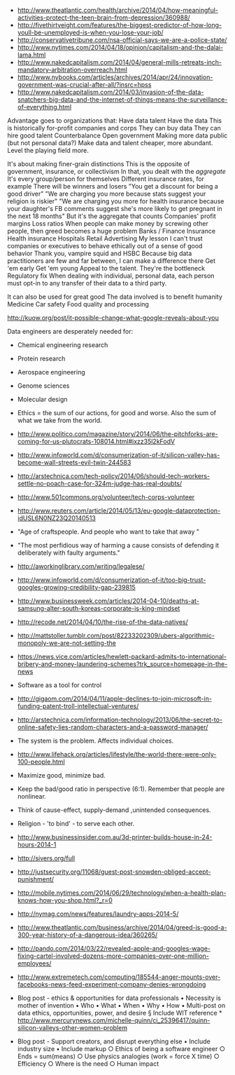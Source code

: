 * http://www.theatlantic.com/health/archive/2014/04/how-meaningful-activities-protect-the-teen-brain-from-depression/360988/
* http://fivethirtyeight.com/features/the-biggest-predictor-of-how-long-youll-be-unemployed-is-when-you-lose-your-job/
* http://conservativetribune.com/nsa-official-says-we-are-a-police-state/
* http://www.nytimes.com/2014/04/18/opinion/capitalism-and-the-dalai-lama.html
* http://www.nakedcapitalism.com/2014/04/general-mills-retreats-inch-mandatory-arbitration-overreach.html
* http://www.nybooks.com/articles/archives/2014/apr/24/innovation-government-was-crucial-after-all/?insrc=hpss
* http://www.nakedcapitalism.com/2014/03/invasion-of-the-data-snatchers-big-data-and-the-internet-of-things-means-the-surveillance-of-everything.html



Advantage goes to organizations that:
	Have data talent
	Have the data
	This is historically for-profit companies and corps
		They can buy data
		They can hire good talent
	Counterbalance
		Open government
		Making more data public (but not personal data?)
		Make data and talent cheaper, more abundant. Level the playing field more.

It's about making finer-grain distinctions
	This is the opposite of government, insurance, or collectivism
		In that, you dealt with the *aggregate*
	It's every group/person for themselves
		Different insurance rates, for example
	There will be winners and losers
		"You get a discount for being a good driver"
		"We are charging you more because stats suggest your religion is riskier"
		"We are charging you more for health insurance because your daughter's FB comments suggest she's more likely to get pregnant in the next 18 months"
	But it's the aggregate that counts
		Companies' profit margins
		Loss ratios
	When people can make money by screwing other people, then greed becomes a huge problem
		Banks / Finance
		Insurance
		Health insurance
		Hospitals
		Retail
		Advertising
	My lesson
		I can't trust companies or executives to behave ethically out of a sense of good behavior
			Thank you, vampire squid and HSBC
		Because big data practitioners are few and far between, I can make a difference there
			Get 'em early
			Get 'em young
		Appeal to the talent. They're the bottleneck
	Regulatory fix
		When dealing with individual, personal data, each person must opt-in to any transfer of their data to a third party.
		
It can also be used for great good
	The data involved is to benefit humanity
		Medicine
		Car safety
		Food quality and processing

http://kuow.org/post/it-possible-change-what-google-reveals-about-you

Data engineers are desperately needed for:
* Chemical engineering research
* Protein research
* Aerospace engineering
* Genome sciences
* Molecular design


* Ethics = the sum of our actions, for good and worse. Also the sum of what we take from the world.
* http://www.politico.com/magazine/story/2014/06/the-pitchforks-are-coming-for-us-plutocrats-108014.html#ixzz35l2kFodV
* http://www.infoworld.com/d/consumerization-of-it/silicon-valley-has-become-wall-streets-evil-twin-244583
* http://arstechnica.com/tech-policy/2014/06/should-tech-workers-settle-no-poach-case-for-324m-judge-has-real-doubts/
* http://www.501commons.org/volunteer/tech-corps-volunteer
* http://www.reuters.com/article/2014/05/13/eu-google-dataprotection-idUSL6N0NZ23Q20140513
* "Age of craftspeople. And people who want to take that away "
* "The most perfidious way of harming a cause consists of defending it deliberately with faulty arguments."
* http://aworkinglibrary.com/writing/legalese/
* http://www.infoworld.com/d/consumerization-of-it/too-big-trust-googles-growing-credibility-gap-239815
* http://www.businessweek.com/articles/2014-04-10/deaths-at-samsung-alter-south-koreas-corporate-is-king-mindset
* http://recode.net/2014/04/10/the-rise-of-the-data-natives/
* http://mattstoller.tumblr.com/post/82233202309/ubers-algorithmic-monopoly-we-are-not-setting-the
* https://news.vice.com/articles/hewlett-packard-admits-to-international-bribery-and-money-laundering-schemes?trk_source=homepage-in-the-news
* Software as a tool for control
* http://gigaom.com/2014/04/11/apple-declines-to-join-microsoft-in-funding-patent-troll-intellectual-ventures/
* http://arstechnica.com/information-technology/2013/06/the-secret-to-online-safety-lies-random-characters-and-a-password-manager/
* The system is the problem. Affects individual choices.
* http://www.lifehack.org/articles/lifestyle/the-world-there-were-only-100-people.html
* Maximize good, minimize bad.
* Keep the bad/good ratio in perspective (6:1). Remember that people are nonlinear.
* Think of cause-effect, supply-demand ,unintended consequences.
* Religion - 'to bind' - to serve each other.
* http://www.businessinsider.com.au/3d-printer-builds-house-in-24-hours-2014-1
* http://sivers.org/full
* http://justsecurity.org/11068/guest-post-snowden-obliged-accept-punishment/
* http://mobile.nytimes.com/2014/06/29/technology/when-a-health-plan-knows-how-you-shop.html?_r=0
* http://nymag.com/news/features/laundry-apps-2014-5/
* http://www.theatlantic.com/business/archive/2014/04/greed-is-good-a-300-year-history-of-a-dangerous-idea/360265/
* http://pando.com/2014/03/22/revealed-apple-and-googles-wage-fixing-cartel-involved-dozens-more-companies-over-one-million-employees/
* http://www.extremetech.com/computing/185544-anger-mounts-over-facebooks-news-feed-experiment-company-denies-wrongdoing
- Blog post - ethics & opportunities for data professionals
	• Necessity is mother of invention
	• Who
	• What
	• When 
	• Why
	• How
	• Multi-post on data ethics, opportunities, power, and desire
		§ Include WIT reference
         * http://www.mercurynews.com/michelle-quinn/ci_25396417/quinn-silicon-valleys-other-women-problem

- Blog post - Support creators, and disrupt everything else
	• Include industry size
	• Include markup
	○ Ethics of being a software engineer
		○ Ends = sum(means)
		○ Use physics analogies (work = force X time)
		○ Efficiency
		○ Where is the need
		○ Human impact
